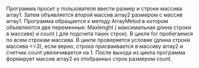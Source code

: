 Программа просит у пользователя ввести размер и строки массива array1. Затем объявляется второй массив array2 размером с массив array1. Программа обращается к методу  ArrayMetod в котором объявляются две переменные: Maxlenght ( максимальная длина строки в массиве) и count ( для подсчета таких строк). В цикле for пробегаемся по всем строкам массива. В цикле   проверяется условие (длина строки массива <=3), если верно,  строка присваивается в массиву array2 и счетчик count увеличивается на 1. После выхода из цикла программа формирует массив array2 из отобранных строк размером count.